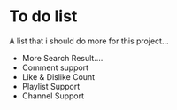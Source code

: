 # To do list
A list that i should do more for this project...

- More Search Result....
- Comment support
- Like & Dislike Count 
- Playlist Support
- Channel Support

